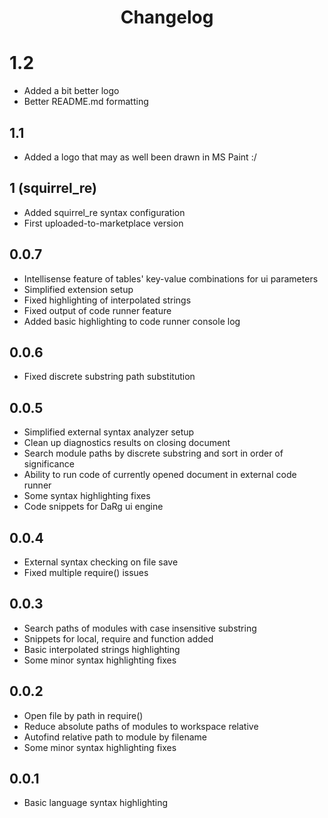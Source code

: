 # <p align='center'>Changelog</p>

# 1.2
- Added a bit better logo
- Better README.md formatting

## 1.1
- Added a logo that may as well been drawn in MS Paint :/

## 1 (squirrel_re)
- Added squirrel_re syntax configuration
- First uploaded-to-marketplace version

## 0.0.7

- Intellisense feature of tables' key-value combinations for ui parameters
- Simplified extension setup
- Fixed highlighting of interpolated strings
- Fixed output of code runner feature
- Added basic highlighting to code runner console log

## 0.0.6

- Fixed discrete substring path substitution

## 0.0.5

- Simplified external syntax analyzer setup
- Clean up diagnostics results on closing document
- Search module paths by discrete substring and sort in order of significance
- Ability to run code of currently opened document in external code runner
- Some syntax highlighting fixes
- Code snippets for DaRg ui engine

## 0.0.4

- External syntax checking on file save
- Fixed multiple require() issues

## 0.0.3

- Search paths of modules with case insensitive substring
- Snippets for local, require and function added
- Basic interpolated strings highlighting
- Some minor syntax highlighting fixes

## 0.0.2

- Open file by path in require()
- Reduce absolute paths of modules to workspace relative
- Autofind relative path to module by filename
- Some minor syntax highlighting fixes

## 0.0.1
- Basic language syntax highlighting